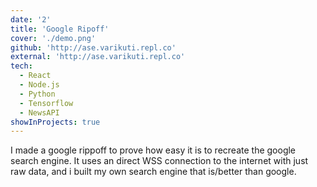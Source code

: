 ```yaml
---
date: '2'
title: 'Google Ripoff'
cover: './demo.png'
github: 'http://ase.varikuti.repl.co'
external: 'http://ase.varikuti.repl.co'
tech:
  - React
  - Node.js
  - Python
  - Tensorflow
  - NewsAPI
showInProjects: true
---
```


I made a google rippoff to prove how easy it is to recreate the google search engine. It uses an direct WSS connection to the internet with just raw data, and i built my own search engine that is/better than google.
